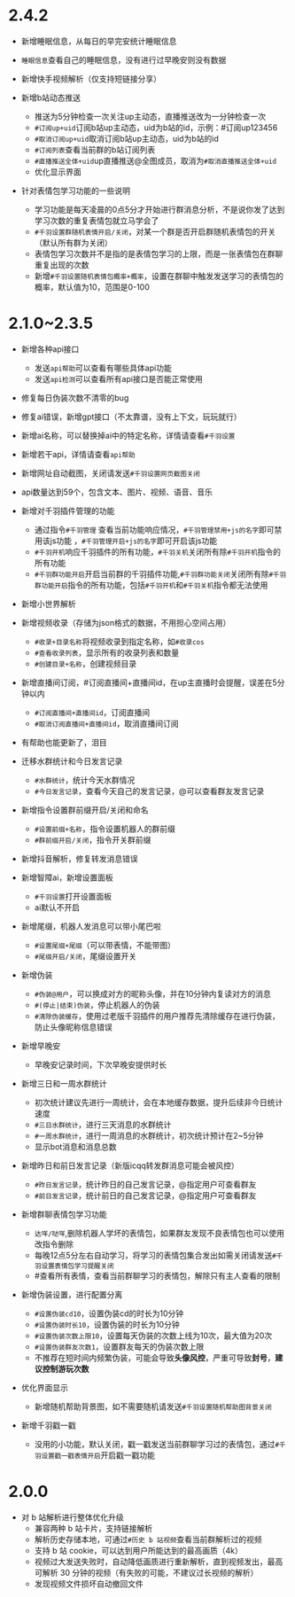 # 2.4.2

* 新增睡眠信息，从每日的早完安统计睡眠信息
  
* `睡眠信息`查看自己的睡眠信息，没有进行过早晚安则没有数据
  
* 新增快手视频解析（仅支持短链接分享）

* 新增b站动态推送
    * 推送为5分钟检查一次关注up主动态，直播推送改为一分钟检查一次
    * `#订阅up+uid`订阅b站up主动态，uid为b站的id，示例：#订阅up123456
    * `#取消订阅up+uid`取消订阅b站up主动态，uid为b站的id
    * `#订阅列表`查看当前群的b站订阅列表
    * `#直播推送全体+uid`up直播推送@全图成员，取消为`#取消直播推送全体+uid`
    * 优化显示界面
    
* 针对表情包学习功能的一些说明
    * 学习功能是每天凌晨的0点5分才开始进行群消息分析，不是说你发了达到学习次数的重复表情包就立马学会了
    * `#千羽设置群随机表情开启/关闭`，对某一个群是否开启群随机表情包的开关（默认所有群为关闭）
    * 表情包学习次数并不是指的是表情包学习的上限，而是一张表情包在群聊重复出现的次数
    * 新增`#千羽设置随机表情包概率+概率`，设置在群聊中触发发送学习的表情包的概率，默认值为10，范围是0-100

       



# 2.1.0~2.3.5

* 新增各种api接口
    * 发送`api帮助`可以查看有哪些具体api功能
    * 发送`api检测`可以查看所有api接口是否能正常使用
    
* 修复每日伪装次数不清零的bug

* 修复ai错误，新增gpt接口（不太靠谱，没有上下文，玩玩就行）

* 新增ai名称，可以替换掉ai中的特定名称，详情请查看`#千羽设置`

* 新增若干api，详情请查看`api帮助`

* 新增网址自动截图，关闭请发送`#千羽设置网页截图关闭`

* api数量达到59个，包含文本、图片、视频、语音、音乐

* 新增对千羽插件管理的功能

    * 通过指令`#千羽管理` 查看当前功能响应情况，`#千羽管理禁用+js的名字`即可禁用该js功能 ，`#千羽管理开启+js的名字`即可开启该js功能
    * `#千羽开机`响应千羽插件的所有功能，`#千羽关机`关闭所有除`#千羽开机`指令的所有功能
    * `#千羽群功能开启`开启当前群的千羽插件功能,`#千羽群功能关闭`关闭所有除`#千羽群功能开启`指令的所有功能，包括`#千羽开机`和`#千羽关机`指令都无法使用

* 新增小世界解析

* 新增视频收录（存储为json格式的数据，不用担心空间占用）
    * `#收录+目录名称`将视频收录到指定名称，如`#收录cos`
    * `#查看收录列表`，显示所有的收录列表和数量
    * `#创建目录+名称`，创建视频目录
    
* 新增直播间订阅，#订阅直播间+直播间id，在up主直播时会提醒，误差在5分钟以内
    * `#订阅直播间+直播间id`，订阅直播间
    * `#取消订阅直播间+直播间id`，取消直播间订阅
    
* 有帮助也能更新了，泪目

* 迁移水群统计和今日发言记录
    * `#水群统计`，统计今天水群情况
    * `#今日发言记录`，查看今天自己的发言记录，@可以查看群友发言记录
    
* 新增指令设置群前缀开启/关闭和命名
    * `#设置前缀+名称`，指令设置机器人的群前缀
    * `#群前缀开启/关闭`，指令开关群前缀
    
* 新增抖音解析，修复转发消息错误

* 新增智障ai，新增设置面板
    * `#千羽设置`打开设置面板
    * ai默认不开启

* 新增尾缀，机器人发消息可以带小尾巴啦
    * `#设置尾缀+尾缀`（可以带表情，不能带图）
    * `#尾缀开启/关闭`，尾缀设置开关
    
* 新增伪装

    * `#伪装@用户`，可以换成对方的昵称头像，并在10分钟内复读对方的消息
    * `#(停止|结束)伪装`，停止机器人的伪装
    * `#清除伪装缓存`，使用过老版千羽插件的用户推荐先清除缓存在进行伪装，防止头像昵称信息错误

* 新增早晚安
    * 早晚安记录时间，下次早晚安提供时长
    
* 新增三日和一周水群统计
    * 初次统计建议先进行一周统计，会在本地缓存数据，提升后续非今日统计速度
    * `#三日水群统计`，进行三天消息的水群统计
    * `#一周水群统计`，进行一周消息的水群统计，初次统计预计在2~5分钟
    * 显示bot消息和消息总数
    
* 新增昨日和前日发言记录（新版icqq转发群消息可能会被风控）
    * `#昨日发言记录`，统计昨日的自己发言记录，@指定用户可查看群友
    * `#前日发言记录`，统计前日的自己发言记录，@指定用户可查看群友

* 新增群聊表情包学习功能
    * `达咩/哒咩`,删除机器人学坏的表情包，如果群友发现不良表情包也可以使用改指令删除
    * 每晚12点5分左右自动学习，将学习的表情包集合发出如需关闭请发送`#千羽设置表情包学习提醒关闭`
    * #查看所有表情，查看当前群聊学习的表情包，解除只有主人查看的限制
    
* 新增伪装设置，进行配置分离
    * `#设置伪装cd10`，设置伪装cd的时长为10分钟
    * `#设置伪装时长10`，设置伪装的时长为10分钟
    * `#设置伪装次数上限10`，设置每天伪装的次数上线为10次，最大值为20次
    * `#设置伪装群友次数1`，设置群友每天的伪装次数上限
    * 不推荐在短时间内频繁伪装，可能会导致**头像风控**，严重可导致**封号**，**建议控制游玩次数**
    
* 优化界面显示
  
    * 新增随机帮助背景图，如不需要随机请发送`#千羽设置随机帮助图背景关闭`
    
* 新增千羽戳一戳
    * 没用的小功能，默认关闭，戳一戳发送当前群聊学习过的表情包，通过`#千羽设置戳一戳表情开启`开启戳一戳功能
    


# 2.0.0

* 对 b 站解析进行整体优化升级
    * 兼容两种 b 站卡片，支持链接解析
    * 解析历史存储本地，可通过`#历史 b 站视频`查看当前群解析过的视频
    * 支持 b 站 cookie，可以达到用户所能达到的最高画质（4k）
    * 视频过大发送失败时，自动降低画质进行重新解析，直到视频发出，最高可解析 30 分钟的视频（有失败的可能，不建议过长视频的解析）
    * 发现视频文件损坏自动撤回文件
